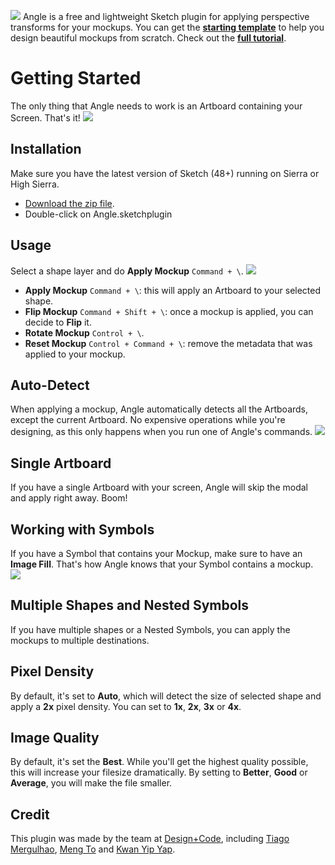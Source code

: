 ![](https://cl.ly/2g211R2e2U3B/download/Angle-Logo.png)
Angle is a free and lightweight Sketch plugin for applying perspective transforms for your mockups. You can get the **[starting template](https://designcode.io/angle)** to help you design beautiful mockups from scratch. Check out the **[full tutorial](https://www.youtube.com/watch?v=Dps7vBlWMTc&t=1s)**.

# Getting Started
The only thing that Angle needs to work is an Artboard containing your Screen. That's it!
![](https://cl.ly/0D1l3y2D453a/download/Angle-GIF.gif)

## Installation
Make sure you have the latest version of Sketch (48+) running on Sierra or High Sierra.
- [Download the zip file](https://github.com/MengTo/Angle-Sketch-Plugin/archive/master.zip).
- Double-click on Angle.sketchplugin

## Usage
Select a shape layer and do **Apply Mockup** `Command + \`.
![](https://cl.ly/2g133f1m1s0T/download/Angle-Usage.png)

- **Apply Mockup** `Command + \`: this will apply an Artboard to your selected shape.
- **Flip Mockup** `Command + Shift + \`: once a mockup is applied, you can decide to **Flip** it.
- **Rotate Mockup** `Control + \`.
- **Reset Mockup** `Control + Command + \`: remove the metadata that was applied to your mockup.

## Auto-Detect
When applying a mockup, Angle automatically detects all the Artboards, except the current Artboard. No expensive operations while you're designing, as this only happens when you run one of Angle's commands.
![](https://cl.ly/2W3o332N0p25/download/Angle-Detect.png)

## Single Artboard
If you have a single Artboard with your screen, Angle will skip the modal and apply right away. Boom!

## Working with Symbols
If you have a Symbol that contains your Mockup, make sure to have an **Image Fill**. That's how Angle knows that your Symbol contains a mockup.
![](https://cl.ly/1L2Q3u1n0T33/download/Angle-Symbol.png)

## Multiple Shapes and Nested Symbols
If you have multiple shapes or a Nested Symbols, you can apply the mockups to multiple destinations.

## Pixel Density
By default, it's set to **Auto**, which will detect the size of selected shape and apply a **2x** pixel density. You can set to **1x**, **2x**, **3x** or **4x**.

## Image Quality
By default, it's set the **Best**. While you'll get the highest quality possible, this will increase your filesize dramatically. By setting to **Better**, **Good** or **Average**, you will make the file smaller.

## Credit
This plugin was made by the team at [Design+Code](https://designcode.io), including [Tiago Mergulhao](https://github.com/tmergulhao), [Meng To](https://twitter.com/mengto) and [Kwan Yip Yap](http://twitter.com/pizza0502).
